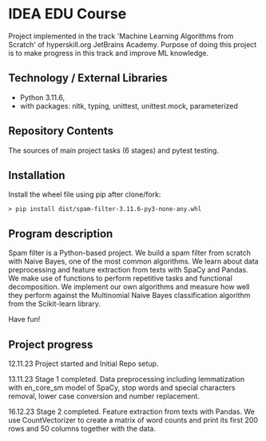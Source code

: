 # IDEA EDU Course

Project implemented in the track 'Machine Learning Algorithms from Scratch' of hyperskill.org JetBrains Academy. 
Purpose of doing this project is to make progress in this track and improve ML knowledge.

## Technology / External Libraries

- Python 3.11.6,
- with packages: nltk, typing, unittest, unittest.mock, parameterized

## Repository Contents

The sources of main project tasks (6 stages) and pytest testing.

## Installation

Install the wheel file using pip after clone/fork:

    > pip install dist/spam-filter-3.11.6-py3-none-any.whl

## Program description

Spam filter is a Python-based project. We build a spam filter from scratch with Naive Bayes, one of the most common
algorithms. We learn about data preprocessing and feature extraction from texts with SpaCy and Pandas. We make use of
functions to perform repetitive tasks and functional decomposition. We implement our own algorithms and measure how
well they perform against the Multinomial Naive Bayes classification algorithm from the Scikit-learn library.

Have fun!

## Project progress

[//]: # (Project was completed on 29.10.23)

12.11.23 Project started and Initial Repo setup.

13.11.23 Stage 1 completed. Data preprocessing including lemmatization with en_core_sm model of SpaCy, stop words 
and special characters removal, lower case conversion and number replacement.

16.12.23 Stage 2 completed. Feature extraction from texts with Pandas. We use CountVectorizer to create a matrix of
word counts and print its first 200 rows and 50 columns together with the data. 
